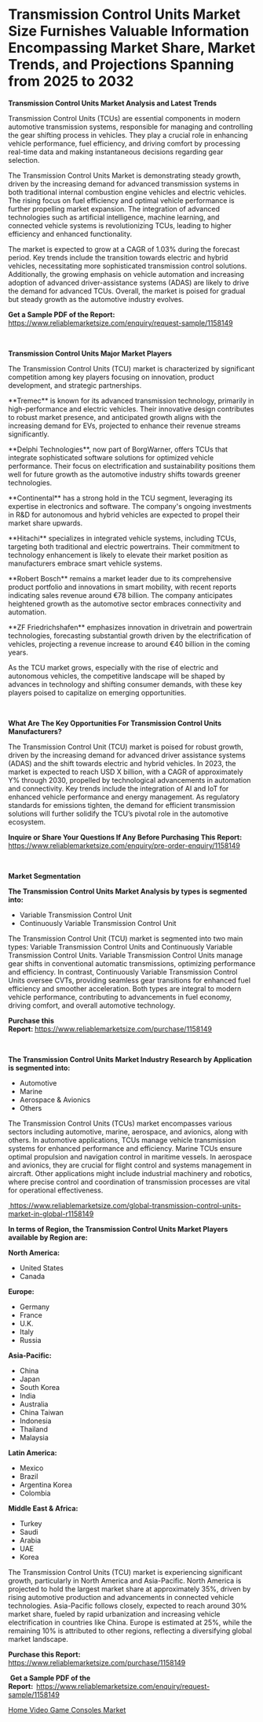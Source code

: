 <p><h1>Transmission Control Units Market Size Furnishes Valuable Information Encompassing Market Share, Market Trends, and Projections Spanning from 2025 to 2032</h1></p><p><strong>Transmission Control Units Market Analysis and Latest Trends</strong></p>
<p><p>Transmission Control Units (TCUs) are essential components in modern automotive transmission systems, responsible for managing and controlling the gear shifting process in vehicles. They play a crucial role in enhancing vehicle performance, fuel efficiency, and driving comfort by processing real-time data and making instantaneous decisions regarding gear selection.</p><p>The Transmission Control Units Market is demonstrating steady growth, driven by the increasing demand for advanced transmission systems in both traditional internal combustion engine vehicles and electric vehicles. The rising focus on fuel efficiency and optimal vehicle performance is further propelling market expansion. The integration of advanced technologies such as artificial intelligence, machine learning, and connected vehicle systems is revolutionizing TCUs, leading to higher efficiency and enhanced functionality.</p><p>The market is expected to grow at a CAGR of 1.03% during the forecast period. Key trends include the transition towards electric and hybrid vehicles, necessitating more sophisticated transmission control solutions. Additionally, the growing emphasis on vehicle automation and increasing adoption of advanced driver-assistance systems (ADAS) are likely to drive the demand for advanced TCUs. Overall, the market is poised for gradual but steady growth as the automotive industry evolves.</p></p>
<p><strong>Get a Sample PDF of the Report:&nbsp;</strong> <a href="https://www.reliablemarketsize.com/enquiry/request-sample/1158149?utm_campaign=3511&utm_medium=2&utm_source=Github&utm_content=ia&utm_term=06042025&utm_id=transmission-control-units">https://www.reliablemarketsize.com/enquiry/request-sample/1158149</a></p>
<p>&nbsp;</p>
<p><strong>Transmission Control Units Major Market Players</strong></p>
<p><p>The Transmission Control Units (TCU) market is characterized by significant competition among key players focusing on innovation, product development, and strategic partnerships. </p><p>**Tremec** is known for its advanced transmission technology, primarily in high-performance and electric vehicles. Their innovative design contributes to robust market presence, and anticipated growth aligns with the increasing demand for EVs, projected to enhance their revenue streams significantly.</p><p>**Delphi Technologies**, now part of BorgWarner, offers TCUs that integrate sophisticated software solutions for optimized vehicle performance. Their focus on electrification and sustainability positions them well for future growth as the automotive industry shifts towards greener technologies.</p><p>**Continental** has a strong hold in the TCU segment, leveraging its expertise in electronics and software. The company's ongoing investments in R&D for autonomous and hybrid vehicles are expected to propel their market share upwards.</p><p>**Hitachi** specializes in integrated vehicle systems, including TCUs, targeting both traditional and electric powertrains. Their commitment to technology enhancement is likely to elevate their market position as manufacturers embrace smart vehicle systems.</p><p>**Robert Bosch** remains a market leader due to its comprehensive product portfolio and innovations in smart mobility, with recent reports indicating sales revenue around €78 billion. The company anticipates heightened growth as the automotive sector embraces connectivity and automation.</p><p>**ZF Friedrichshafen** emphasizes innovation in drivetrain and powertrain technologies, forecasting substantial growth driven by the electrification of vehicles, projecting a revenue increase to around €40 billion in the coming years.</p><p>As the TCU market grows, especially with the rise of electric and autonomous vehicles, the competitive landscape will be shaped by advances in technology and shifting consumer demands, with these key players poised to capitalize on emerging opportunities.</p></p>
<p>&nbsp;</p>
<p><strong>What Are The Key Opportunities For Transmission Control Units Manufacturers?</strong></p>
<p><p>The Transmission Control Unit (TCU) market is poised for robust growth, driven by the increasing demand for advanced driver assistance systems (ADAS) and the shift towards electric and hybrid vehicles. In 2023, the market is expected to reach USD X billion, with a CAGR of approximately Y% through 2030, propelled by technological advancements in automation and connectivity. Key trends include the integration of AI and IoT for enhanced vehicle performance and energy management. As regulatory standards for emissions tighten, the demand for efficient transmission solutions will further solidify the TCU’s pivotal role in the automotive ecosystem.</p></p>
<p><strong>Inquire or Share Your Questions If Any Before Purchasing This Report:</strong> <a href="https://www.reliablemarketsize.com/enquiry/pre-order-enquiry/1158149?utm_campaign=3511&utm_medium=2&utm_source=Github&utm_content=ia&utm_term=06042025&utm_id=transmission-control-units">https://www.reliablemarketsize.com/enquiry/pre-order-enquiry/1158149</a></p>
<p>&nbsp;</p>
<p><strong>Market Segmentation</strong></p>
<p><strong>The Transmission Control Units Market Analysis by types is segmented into:</strong></p>
<p><ul><li>Variable Transmission Control Unit</li><li>Continuously Variable Transmission Control Unit</li></ul></p>
<p><p>The Transmission Control Unit (TCU) market is segmented into two main types: Variable Transmission Control Units and Continuously Variable Transmission Control Units. Variable Transmission Control Units manage gear shifts in conventional automatic transmissions, optimizing performance and efficiency. In contrast, Continuously Variable Transmission Control Units oversee CVTs, providing seamless gear transitions for enhanced fuel efficiency and smoother acceleration. Both types are integral to modern vehicle performance, contributing to advancements in fuel economy, driving comfort, and overall automotive technology.</p></p>
<p><strong>Purchase this Report:&nbsp;</strong><a href="https://www.reliablemarketsize.com/purchase/1158149?utm_campaign=3511&utm_medium=2&utm_source=Github&utm_content=ia&utm_term=06042025&utm_id=transmission-control-units">https://www.reliablemarketsize.com/purchase/1158149</a></p>
<p>&nbsp;</p>
<p><strong>The Transmission Control Units Market Industry Research by Application is segmented into:</strong></p>
<p><ul><li>Automotive</li><li>Marine</li><li>Aerospace & Avionics</li><li>Others</li></ul></p>
<p><p>The Transmission Control Units (TCUs) market encompasses various sectors including automotive, marine, aerospace, and avionics, along with others. In automotive applications, TCUs manage vehicle transmission systems for enhanced performance and efficiency. Marine TCUs ensure optimal propulsion and navigation control in maritime vessels. In aerospace and avionics, they are crucial for flight control and systems management in aircraft. Other applications might include industrial machinery and robotics, where precise control and coordination of transmission processes are vital for operational effectiveness.</p></p>
<p><a href="https://www.reliablemarketsize.com/global-transmission-control-units-market-in-global-r1158149?utm_campaign=3511&utm_medium=2&utm_source=Github&utm_content=ia&utm_term=06042025&utm_id=transmission-control-units">&nbsp;https://www.reliablemarketsize.com/global-transmission-control-units-market-in-global-r1158149</a></p>
<p><strong>In terms of Region, the Transmission Control Units Market Players available by Region are:</strong></p>
<p>
    <p> <strong> North America: </strong>
        <ul>
            <li>United States</li>
            <li>Canada</li>
        </ul>
        </p> 
    <p> <strong> Europe: </strong>
        <ul>
            <li>Germany</li>
            <li>France</li>
            <li>U.K.</li>
            <li>Italy</li>
            <li>Russia</li>
        </ul>
        </p> 
    <p> <strong> Asia-Pacific: </strong>
        <ul>
            <li>China</li>
            <li>Japan</li>
            <li>South Korea</li>
            <li>India</li>
            <li>Australia</li>
            <li>China Taiwan</li>
            <li>Indonesia</li>
            <li>Thailand</li>
            <li>Malaysia</li>
        </ul>
        </p> 
    <p> <strong> Latin America: </strong>
        <ul>
            <li>Mexico</li>
            <li>Brazil</li>
            <li>Argentina Korea</li>
            <li>Colombia</li>
        </ul>
        </p> 
    <p> <strong> Middle East & Africa: </strong>
        <ul>
            <li>Turkey</li>
            <li>Saudi</li>
            <li>Arabia</li>
            <li>UAE</li>
            <li>Korea</li>
        </ul>
    </p>
    </p>
<p><p>The Transmission Control Units (TCU) market is experiencing significant growth, particularly in North America and Asia-Pacific. North America is projected to hold the largest market share at approximately 35%, driven by rising automotive production and advancements in connected vehicle technologies. Asia-Pacific follows closely, expected to reach around 30% market share, fueled by rapid urbanization and increasing vehicle electrification in countries like China. Europe is estimated at 25%, while the remaining 10% is attributed to other regions, reflecting a diversifying global market landscape.</p></p>
<p><strong>Purchase this Report: </strong><a href="https://www.reliablemarketsize.com/purchase/1158149?utm_campaign=3511&utm_medium=2&utm_source=Github&utm_content=ia&utm_term=06042025&utm_id=transmission-control-units">https://www.reliablemarketsize.com/purchase/1158149</a></p>
<p>&nbsp;<strong>Get a Sample PDF of the Report:&nbsp;&nbsp;</strong><a href="https://www.reliablemarketsize.com/enquiry/request-sample/1158149?utm_campaign=3511&utm_medium=2&utm_source=Github&utm_content=ia&utm_term=06042025&utm_id=transmission-control-units">https://www.reliablemarketsize.com/enquiry/request-sample/1158149</a></p>
<p><strong></strong></p>
<p><p><a href="https://github.com/kukolkasimo5/Market-Research-Report-List-1/blob/main/home-video-game-consoles-market.md?utm_campaign=3511&utm_medium=2&utm_source=Github&utm_content=ia&utm_term=06042025&utm_id=transmission-control-units">Home Video Game Consoles Market</a></p></p>